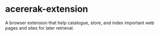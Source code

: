 # acererak-extension
A browser extension that help catalogue, store, and index important web pages and sites for later retrieval.
